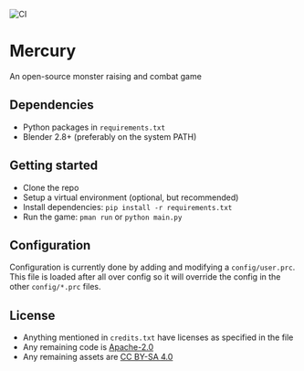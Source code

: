 ![CI](https://github.com/Kupoman/prototype-mercury/workflows/CI/badge.svg)

# Mercury

An open-source monster raising and combat game

## Dependencies

* Python packages in `requirements.txt`
* Blender 2.8+ (preferably on the system PATH)

## Getting started

* Clone the repo
* Setup a virtual environment (optional, but recommended)
* Install dependencies: `pip install -r requirements.txt`
* Run the game: `pman run` or `python main.py`

## Configuration

Configuration is currently done by adding and modifying a `config/user.prc`.
This file is loaded after all over config so it will override the config in the other `config/*.prc` files.

## License

* Anything mentioned in `credits.txt` have licenses as specified in the file
* Any remaining code is [Apache-2.0](https://choosealicense.com/licenses/apache-2.0/)
* Any remaining assets are [CC BY-SA 4.0](https://creativecommons.org/licenses/by-sa/4.0/)
